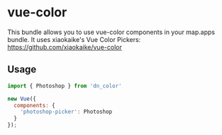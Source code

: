 # vue-color

This bundle allows you to use vue-color components in your map.apps bundle.
It uses xiaokaike's Vue Color Pickers: https://github.com/xiaokaike/vue-color

## Usage

```js
import { Photoshop } from 'dn_color'

new Vue({
  components: {
    'photoshop-picker': Photoshop
  }
});
```
